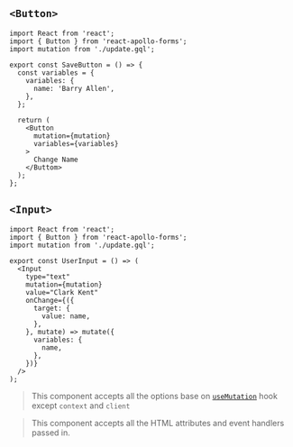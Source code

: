 ## `<Button>`
```
import React from 'react';
import { Button } from 'react-apollo-forms';
import mutation from './update.gql';

export const SaveButton = () => {
  const variables = {
    variables: {
      name: 'Barry Allen',
    },
  };

  return (
    <Button
      mutation={mutation}
      variables={variables}
    >
      Change Name
    </Buttom>
  );
};
```

## `<Input>`
```
import React from 'react';
import { Button } from 'react-apollo-forms';
import mutation from './update.gql';

export const UserInput = () => (
  <Input
    type="text"
    mutation={mutation}
    value="Clark Kent"
    onChange={({
      target: {
        value: name,
      },
    }, mutate) => mutate({
      variables: {
        name,
      },
    })}
  />
);
```

> This component accepts all the options base on [`useMutation`](https://www.apollographql.com/docs/react/data/mutations/#options) hook except `context` and `client`

> This component accepts all the HTML attributes and event handlers passed in.
